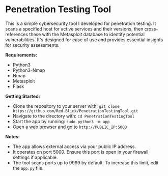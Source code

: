 # Penetration Testing Tool

This is a simple cybersecurity tool I developed for penetration testing. It scans a specified host for active services and their versions, then cross-references these with the Metasploit database to identify potential vulnerabilities. It's designed for ease of use and provides essential insights for security assessments.

**Requirements:**
- Python3
- Python3-Nmap
- Nmap
- Metasploit
- Flask

**Getting Started:**
- Clone the repository to your server with: `git clone https://github.com/Red-Blink/PenetrationTestingTool.git`
- Navigate to the directory with: `cd PenetrationTestingTool`
- Start the app by running: `sudo python3 -m app`
- Open a web browser and go to `http://PUBLIC_IP:5000`

**Notes:**
- The app allows external access via your public IP address.
- It operates on port 5000. Ensure this port is open in your firewall settings if applicable.
- The tool scans ports up to 9999 by default. To increase this limit, edit the `app.py` file.
